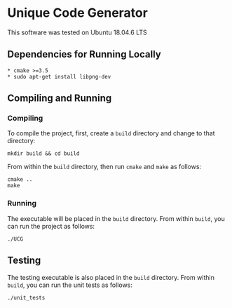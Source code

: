 # Unique Code Generator 

This software was tested on Ubuntu 18.04.6 LTS
## Dependencies for Running Locally
    * cmake >=3.5
    * sudo apt-get install libpng-dev

## Compiling and Running

### Compiling
To compile the project, first, create a `build` directory and change to that directory:
```
mkdir build && cd build
```
From within the `build` directory, then run `cmake` and `make` as follows:
```
cmake ..
make
```
### Running
The executable will be placed in the `build` directory. From within `build`, you can run the project as follows:
```
./UCG
```

## Testing

The testing executable is also placed in the `build` directory. From within `build`, you can run the unit tests as follows:
```
./unit_tests
```
